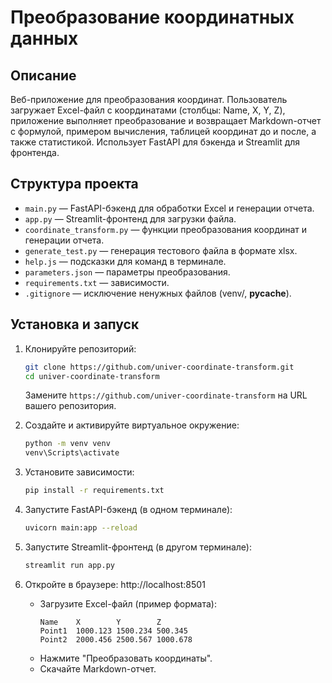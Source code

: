 # Преобразование координатных данных

## Описание
Веб-приложение для преобразования координат. Пользователь загружает Excel-файл с координатами (столбцы: Name, X, Y, Z), приложение выполняет преобразование и возвращает Markdown-отчет с формулой, примером вычисления, таблицей координат до и после, а также статистикой. Использует FastAPI для бэкенда и Streamlit для фронтенда.

## Структура проекта
- `main.py` — FastAPI-бэкенд для обработки Excel и генерации отчета.
- `app.py` — Streamlit-фронтенд для загрузки файла.
- `coordinate_transform.py` — функции преобразования координат и генерации отчета.
- `generate_test.py` — генерация тестового файла в формате xlsx.
- `help.js` — подсказки для команд в терминале.
- `parameters.json` — параметры преобразования.
- `requirements.txt` — зависимости.
- `.gitignore` — исключение ненужных файлов (venv/, __pycache__).

## Установка и запуск

1. Клонируйте репозиторий:
   ```bash
   git clone https://github.com/univer-coordinate-transform.git
   cd univer-coordinate-transform
   ```
   Замените `https://github.com/univer-coordinate-transform` на URL вашего репозитория.

2. Создайте и активируйте виртуальное окружение:
   ```bash
   python -m venv venv
   venv\Scripts\activate
   ```

3. Установите зависимости:
   ```bash
   pip install -r requirements.txt
   ```

4. Запустите FastAPI-бэкенд (в одном терминале):
   ```bash
   uvicorn main:app --reload
   ```

5. Запустите Streamlit-фронтенд (в другом терминале):
   ```bash
   streamlit run app.py
   ```

6. Откройте в браузере: http://localhost:8501
   - Загрузите Excel-файл (пример формата):
     ```excel
     Name    X        Y        Z
     Point1  1000.123 1500.234 500.345
     Point2  2000.456 2500.567 1000.678
     ```
   - Нажмите "Преобразовать координаты".
   - Скачайте Markdown-отчет.
